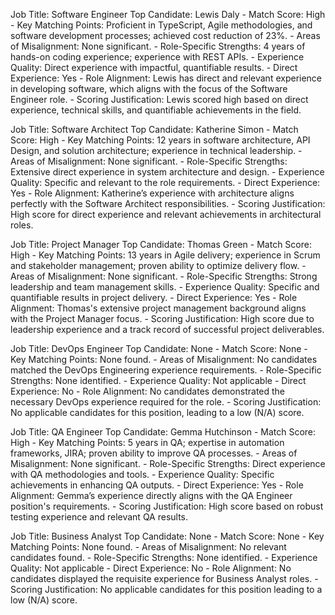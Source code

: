Job Title: Software Engineer 
Top Candidate: Lewis Daly - Match Score: High - Key Matching Points: Proficient in TypeScript, Agile methodologies, and software development processes; achieved cost reduction of 23%. - Areas of Misalignment: None significant. - Role-Specific Strengths: 4 years of hands-on coding experience; experience with REST APIs. - Experience Quality: Direct experience with impactful, quantifiable results. - Direct Experience: Yes - Role Alignment: Lewis has direct and relevant experience in developing software, which aligns with the focus of the Software Engineer role. - Scoring Justification: Lewis scored high based on direct experience, technical skills, and quantifiable achievements in the field.

Job Title: Software Architect 
Top Candidate: Katherine Simon - Match Score: High - Key Matching Points: 12 years in software architecture, API Design, and solution architecture; experience in technical leadership. - Areas of Misalignment: None significant. - Role-Specific Strengths: Extensive direct experience in system architecture and design. - Experience Quality: Specific and relevant to the role requirements. - Direct Experience: Yes - Role Alignment: Katherine’s experience with architecture aligns perfectly with the Software Architect responsibilities. - Scoring Justification: High score for direct experience and relevant achievements in architectural roles.

Job Title: Project Manager 
Top Candidate: Thomas Green - Match Score: High - Key Matching Points: 13 years in Agile delivery; experience in Scrum and stakeholder management; proven ability to optimize delivery flow. - Areas of Misalignment: None significant. - Role-Specific Strengths: Strong leadership and team management skills. - Experience Quality: Specific and quantifiable results in project delivery. - Direct Experience: Yes - Role Alignment: Thomas's extensive project management background aligns with the Project Manager focus. - Scoring Justification: High score due to leadership experience and a track record of successful project deliverables.

Job Title: DevOps Engineer 
Top Candidate: None - Match Score: None - Key Matching Points: None found. - Areas of Misalignment: No candidates matched the DevOps Engineering experience requirements. - Role-Specific Strengths: None identified. - Experience Quality: Not applicable - Direct Experience: No - Role Alignment: No candidates demonstrated the necessary DevOps experience required for the role. - Scoring Justification: No applicable candidates for this position, leading to a low (N/A) score.

Job Title: QA Engineer 
Top Candidate: Gemma Hutchinson - Match Score: High - Key Matching Points: 5 years in QA; expertise in automation frameworks, JIRA; proven ability to improve QA processes. - Areas of Misalignment: None significant. - Role-Specific Strengths: Direct experience with QA methodologies and tools. - Experience Quality: Specific achievements in enhancing QA outputs. - Direct Experience: Yes - Role Alignment: Gemma’s experience directly aligns with the QA Engineer position's requirements. - Scoring Justification: High score based on robust testing experience and relevant QA results.

Job Title: Business Analyst 
Top Candidate: None - Match Score: None - Key Matching Points: None found. - Areas of Misalignment: No relevant candidates found. - Role-Specific Strengths: None identified. - Experience Quality: Not applicable - Direct Experience: No - Role Alignment: No candidates displayed the requisite experience for Business Analyst roles. - Scoring Justification: No applicable candidates for this position leading to a low (N/A) score.